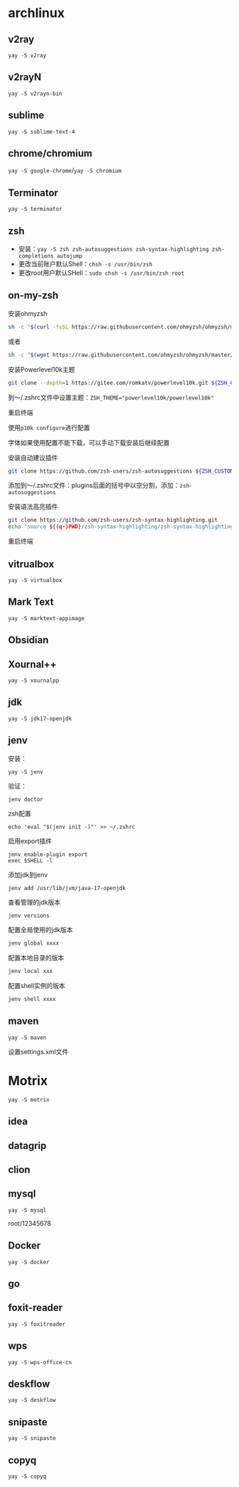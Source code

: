 # archlinux

## v2ray

`yay -S v2ray`

## v2rayN

`yay -S v2rayn-bin`

## sublime

`yay -S sublime-text-4`

## chrome/chromium

`yay -S google-chrome`/`yay -S chromium`

## Terminator

`yay -S terminator`

## zsh

- 安装：`yay -S zsh zsh-autosuggestions zsh-syntax-highlighting zsh-completions autojump`
- 更改当前账户默认Shell：`chsh -s /usr/bin/zsh`
- 更改root用户默认SHell：`sudo chsh -s /usr/bin/zsh root`

## on-my-zsh

安装ohmyzsh

```bash
sh -c "$(curl -fsSL https://raw.githubusercontent.com/ohmyzsh/ohmyzsh/master/tools/install.sh)"
```

或者

```bash
sh -c "$(wget https://raw.githubusercontent.com/ohmyzsh/ohmyzsh/master/tools/install.sh -O -)"
```

安装Powerlevel10k主题

```bash
git clone --depth=1 https://gitee.com/romkatv/powerlevel10k.git ${ZSH_CUSTOM:-$HOME/.oh-my-zsh/custom}/themes/powerlevel10k
```

到～/.zshrc文件中设置主题：`ZSH_THEME="powerlevel10k/powerlevel10k"`

重启终端

使用`p10k configure`进行配置

字体如果使用配置不能下载，可以手动下载安装后继续配置

安装自动建议插件

```bash
git clone https://github.com/zsh-users/zsh-autosuggestions ${ZSH_CUSTOM:-~/.oh-my-zsh/custom}/plugins/zsh-autosuggestions
```

添加到～/.zshrc文件：plugins后面的括号中以空分割，添加：`zsh-autosuggestions`

安装语法高亮插件

```bash
git clone https://github.com/zsh-users/zsh-syntax-highlighting.git
echo "source ${(q-)PWD}/zsh-syntax-highlighting/zsh-syntax-highlighting.zsh" >> ${ZDOTDIR:-$HOME}/.zshrc
```

重启终端

## vitrualbox

`yay -S virtualbox`

## Mark Text

`yay -S marktext-appimage`

## Obsidian

## Xournal++

`yay -S xournalpp`

## jdk

`yay -S jdk17-openjdk`

## jenv

安装：

`yay -S jenv`

验证：

`jenv doctor`

zsh配置

`echo 'eval "$(jenv init -)"' >> ~/.zshrc`

启用export插件

```
jenv enable-plugin export
exec $SHELL -l
```

添加jdk到jenv

`jenv add /usr/lib/jvm/java-17-openjdk`

查看管理的jdk版本

```bash
jenv versions
```

配置全局使用的jdk版本

```bash
jenv global xxxx
```

配置本地目录的版本

```bash
jenv local xxx
```

配置shell实例的版本

```bash
jenv shell xxxx
```

## maven

`yay -S maven`

设置settings.xml文件

# Motrix

`yay -S motrix`

## idea

## datagrip

## clion

## mysql

`yay -S mysql`

root/12345678

## Docker

`yay -S docker`

## go

## foxit-reader

`yay -S foxitreader`

## wps

`yay -S wps-office-cn`

## deskflow

`yay -S deskflow`

## snipaste

`yay -S snipaste`

## copyq

`yay -S copyq`
